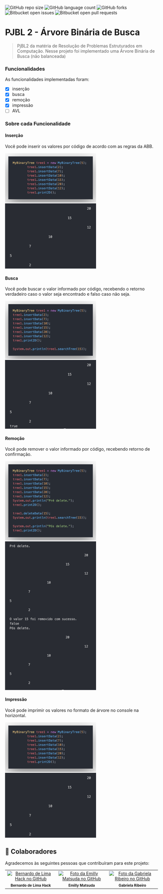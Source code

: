 ![GitHub repo size](https://img.shields.io/github/repo-size/Bernardo-Hack/PJBL2-Binary-Tree?style=for-the-badge)
![GitHub language count](https://img.shields.io/github/languages/count/Bernardo-Hack/PJBL2-Binary-Tree?style=for-the-badge)
![GitHub forks](https://img.shields.io/github/forks/Bernardo-Hack/PJBL2-Binary-Tree?style=for-the-badge)
![Bitbucket open issues](https://img.shields.io/bitbucket/issues/Bernardo-Hack/PJBL2-Binary-Tree?style=for-the-badge)
![Bitbucket open pull requests](https://img.shields.io/bitbucket/pr-raw/Bernardo-Hack/PJBL2-Binary-Tree?style=for-the-badge)

# PJBL 2 - Árvore Binária de Busca
> PjBL2 da matéria de Resolução de Problemas Estruturados em Computação.
> Nesse projeto foi implementado uma Árvore Binária de Busca (não balanceada)
### Funcionalidades

As funcionalidades implementadas foram:

- [x] inserção 
- [x] busca 
- [x] remoção 
- [x] impressão
- [ ] AVL

### Sobre cada Funcionalidade
#### Inserção
Você pode inserir os valores por código de acordo com as regras da ABB.

<img src="https://github.com/Bernardo-Hack/PJBL2-Binary-Tree/blob/main/prints/insert%20pt.1.png" width="300px;" alt="Código inserindo valor"> 
<img src="https://github.com/Bernardo-Hack/PJBL2-Binary-Tree/blob/main/prints/insert%20pt.2.png" width="300px;" alt="Valor inserido"> 

#### Busca
Você pode buscar o valor informado por código, recebendo o retorno verdadeiro caso o valor seja encontrado e falso caso não seja.

<img src="https://github.com/Bernardo-Hack/PJBL2-Binary-Tree/blob/main/prints/search%20pt.1.png" width="300px;" alt="Código buscando valor"> 
<img src="https://github.com/Bernardo-Hack/PJBL2-Binary-Tree/blob/main/prints/search%20pt.2.png" width="300px;" alt="Valor buscado"> 

#### Remoção
Você pode remover o valor informado por código, recebendo retorno de confirmação.

<img src="https://github.com/Bernardo-Hack/PJBL2-Binary-Tree/blob/main/prints/delete%20pt.1.png" width="300px;" alt="Código removendo valor"> 
<img src="https://github.com/Bernardo-Hack/PJBL2-Binary-Tree/blob/main/prints/delete%20pt.2.png" width="300px;" alt="Valor removido"> 

#### Impressão
Você pode imprimir os valores no formato de árvore no console na horizontal. 

<img src="https://github.com/Bernardo-Hack/PJBL2-Binary-Tree/blob/main/prints/insert%20pt.1.png" width="300px;" alt="Código imprimindo árvore"> 
<img src="https://github.com/Bernardo-Hack/PJBL2-Binary-Tree/blob/main/prints/insert%20pt.2.png" width="300px;" alt="Árvore impressa"> 


## 🤝 Colaboradores

Agradecemos às seguintes pessoas que contribuíram para este projeto:

<table>
  <tr>
    <td align="center">
      <a href="#">
        <a href="https://github.com/Bernardo-Hack" ><img src="https://avatars.githubusercontent.com/u/102930809?v=4" width="100px;" alt="Bernardo de Lima Hack no GitHub"/><br></a>
        <sub>
          <b>Bernardo de Lima Hack</b>
        </sub>
      </a>
    </td>
    <td align="center">
      <a href="#">
        <a href="https://github.com/EmyMatsu" ><img src="https://avatars.githubusercontent.com/u/132858538?v=4" width="100px;" alt="Foto da Emilly Matsuda no GitHub"/><br></a>
        <sub>
          <b>Emilly Matsuda</b>
        </sub>
      </a>
    </td>
    <td align="center">
      <a href="#">
        <a href="https://github.com/gribeiro08" ><img src="https://avatars.githubusercontent.com/u/104264294?v=4" width="100px;" alt="Foto da Gabriela Ribeiro no GitHub"/><br></a>
        <sub>
          <b>Gabriela Ribeiro</b>
        </sub>
      </a>
    </td>
  </tr>
</table>
